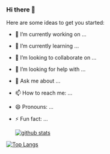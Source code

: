 ### Hi there 👋

<!--
**RimElazrak/RimElazrak** is a ✨ _special_ ✨ repository because its `README.md` (this file) appears on your GitHub profile.
-->
Here are some ideas to get you started:

- 🔭 I’m currently working on ...
- 🌱 I’m currently learning ...
- 👯 I’m looking to collaborate on ...
- 🤔 I’m looking for help with ...
- 💬 Ask me about ...
- 📫 How to reach me: ...
- 😄 Pronouns: ...
- ⚡ Fun fact: ...


  [![github stats](https://github-readme-stats.vercel.app/api?username=RimElazrak&count_private=true&show_icons=true&theme=dark)](https://github.com/RimElazrak/github-readme-stats)
   
   
   
[![Top Langs](https://github-readme-stats.vercel.app/api/top-langs/?username=RimElazrak&layout=compact&exclude_repo=ft_server&langs_count=15&theme=highcontrast)](https://github.com/RimElazrak/github-readme-stats)

